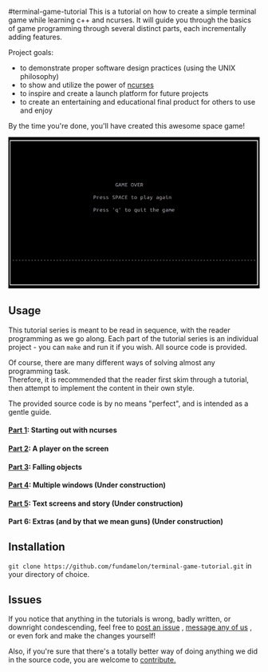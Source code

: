 #terminal-game-tutorial
This is a tutorial on how to create a simple terminal game while learning c++ and ncurses.
It will guide you through the basics of game programming through several distinct parts, each incrementally adding features.


Project goals:
- to demonstrate proper software design practices (using the UNIX philosophy)
- to show and utilize the power of [ncurses](http://www.gnu.org/software/ncurses/)
- to inspire and create a launch platform for future projects
- to create an entertaining and educational final product for others to use and enjoy

By the time  you're done, you'll have created this awesome space game!

![final product](.img/main_demo.gif)


## Usage
This tutorial series is meant to be read in sequence, with the reader programming as we go along.
Each part of the tutorial series is an individual project - you can ```make``` and run it if you wish.  All source code is provided.

Of course, there are many different ways of solving almost any programming task.  
Therefore, it is recommended that the reader first skim through a tutorial, then attempt to implement the content in their own style.  

The provided source code is by no means "perfect", and is intended as a gentle guide.


#### [Part 1](part1): Starting out with ncurses


#### [Part 2](part2): A player on the screen


#### [Part 3](part3): Falling objects


#### [Part 4](part4): Multiple windows (Under construction)


#### [Part 5](part5): Text screens and story (Under construction)


#### Part 6: Extras (and by that we mean guns) (Under construction)


## Installation
```git clone https://github.com/fundamelon/terminal-game-tutorial.git``` in your directory of choice.

## Issues
If you notice that anything in the tutorials is wrong, badly written, or downright condescending, feel free to
[post an issue](https://github.com/fundamelon/terminal-game-tutorial/issues?q=is%3Aopen+is%3Aissue)
, 
[message any of us](https://github.com/fundamelon/terminal-game-tutorial/network/members)
, or even fork and make the changes yourself!

Also, if you're sure that there's a totally better way of doing anything we did in the source code, you are welcome to [contribute.](https://github.com/fundamelon/terminal-game-tutorial/pulls)
